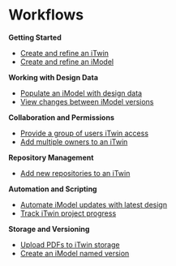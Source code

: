 # Workflows

**Getting Started**
- [Create and refine an iTwin](itwin-create.md)
- [Create and refine an iModel](imodel-create.md)

**Working with Design Data**
- [Populate an iModel with design data](imodel-populate-data.md)
- [View changes between iModel versions](imodel-changeset-compare.md)

**Collaboration and Permissions**
- [Provide a group of users iTwin access](itwin-group-access.md)
- [Add multiple owners to an iTwin](itwin-add-multiple-owners.md)

**Repository Management**
- [Add new repositories to an iTwin](itwin-add-repositories.md)

**Automation and Scripting**
- [Automate iModel updates with latest design](imodel-automate-update.md)
- [Track iTwin project progress](itwin-script-progress-tracker.md)

**Storage and Versioning**
- [Upload PDFs to iTwin storage](itwin-upload-files-storage.md)
- [Create an iModel named version](imodel-create-named-version.md)
